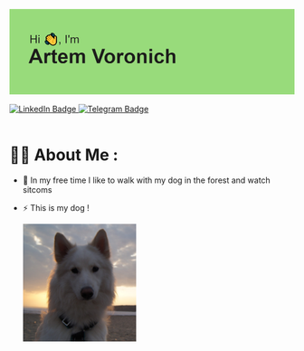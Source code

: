![](/header.png)

<div id="badges">
  <a href="https://linkedin.com/in/artem-voronich-">
    <img src="https://img.shields.io/badge/LinkedIn-blue?style=for-the-badge&logo=linkedin&logoColor=white&color=%234384bf" alt = "LinkedIn Badge"/>
  </a>
  <a href="https://t.me/Art_Vrnc">
    <img src="https://img.shields.io/badge/Telegram-blue?style=for-the-badge&logo=telegram&logoColor=white" alt = "Telegram Badge"/>
  </a>
</div>

<div id="badges">
<img src="https://komarev.com/ghpvc/?username=ArT669&style=flat-square&color=green" alt=""/>
</div>

# 👨‍💻 About Me :



- :evergreen_tree: In my free time I like to walk with my dog in the forest and watch sitcoms

- :zap: This is my dog !
  
  <img src="https://github.com/ArT669/ArT669/blob/79d6e9dc52f65940cb71ede097db42e808d10f69/DSC04763_.JPG" width="200"/>

<!--[![Top Langs](https://github-readme-stats.vercel.app/api/top-langs/?username=ArT669)](https://github.com/anuraghazra/github-readme-stats)
**ArT669/ArT669** is a ✨ _special_ ✨ repository because its `README.md` (this file) appears on your GitHub profile.

Here are some ideas to get you started:

- 🔭 I’m currently working on ...
- 🌱 I’m currently learning ...
- 👯 I’m looking to collaborate on ...
- 🤔 I’m looking for help with ...
- 💬 Ask me about ...
- 📫 How to reach me: ...
- 😄 Pronouns: ...
- ⚡ Fun fact: ...
-->
